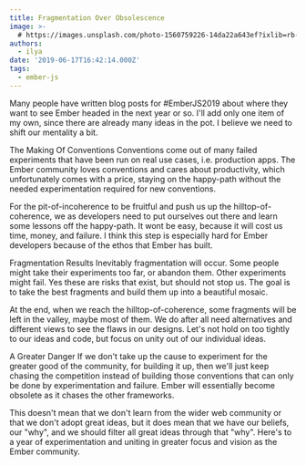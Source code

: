 ```yaml
---
title: Fragmentation Over Obsolescence
image: >-
  # https://images.unsplash.com/photo-1560759226-14da22a643ef?ixlib=rb-1.2.1&q=80&fm=jpg&crop=entropy&cs=tinysrgb&w=1080&fit=max&ixid=eyJhcHBfaWQiOjExNzczfQ
authors:
  - ilya
date: '2019-06-17T16:42:14.000Z'
tags:
  - ember-js
---
```

Many people have written blog posts for #EmberJS2019 about where they want to
see Ember headed in the next year or so. I'll add only one item of my own, since
there are already many ideas in the pot. I believe we need to shift our
mentality a bit.

The Making Of Conventions
Conventions come out of many failed experiments that have been run on real use
cases, i.e. production apps. The Ember community loves conventions and cares
about productivity, which unfortunately comes with a price, staying on the
happy-path without the needed experimentation required for new conventions.

For the pit-of-incoherence to be fruitful and push us up the
hilltop-of-coherence, we as developers need to put ourselves out there and learn
some lessons off the happy-path. It wont be easy, because it will cost us time,
money, and failure. I think this step is especially hard for Ember developers
because of the ethos that Ember has built.

Fragmentation Results
Inevitably fragmentation will occur. Some people might take their experiments
too far, or abandon them. Other experiments might fail. Yes these are risks that
exist, but should not stop us. The goal is to take the best fragments and build
them up into a beautiful mosaic.

At the end, when we reach the hilltop-of-coherence, some fragments will be left
in the valley, maybe most of them. We do after all need alternatives and
different views to see the flaws in our designs. Let's not hold on too tightly
to our ideas and code, but focus on unity out of our individual ideas.

A Greater Danger
If we don't take up the cause to experiment for the greater good of the
community, for building it up, then we'll just keep chasing the competition
instead of building those conventions that can only be done by experimentation
and failure. Ember will essentially become obsolete as it chases the other
frameworks.

  This doesn't mean that we don't learn from the wider web community or that we
don't adopt great ideas, but it does mean that we have our beliefs, our "why",
and we should filter all great ideas through that "why". Here's to a year of
experimentation and uniting in greater focus and vision as the Ember community.